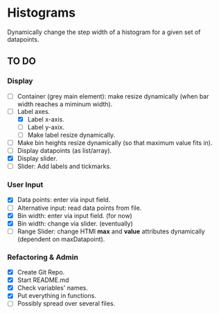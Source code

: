 # Histograms
Dynamically change the step width of a histogram for a given set of datapoints.

## TO DO
### Display
- [ ] Container (grey main element): make resize dynamically (when bar width reaches a miminum width).
- [ ] Label axes.
  - [x] Label x-axis.
  - [ ] Label y-axix.
  - [ ] Make label resize dynamically.
- [ ] Make bin heights resize dynamically (so that maximum value fits in).
- [ ] Display datapoints (as list/array).
- [x] Display slider.
- [ ] Slider: Add labels and tickmarks.
### User Input
- [x] Data points: enter via input field.
- [ ] Alternative input: read data points from file.
- [x] Bin width: enter via input field. (for now)
- [x] Bin width: change via slider. (eventually)
- [ ] Range Slider: change HTMl **max** and **value** attributes dynamically (dependent on maxDatapoint).
### Refactoring & Admin
- [x] Create Git Repo.
- [x] Start README.md
- [x] Check variables' names.
- [x] Put everything in functions.
- [ ] Possibly spread over several files.
